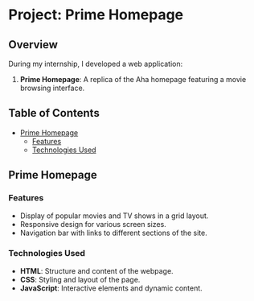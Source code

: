 # Project: Prime Homepage 

## Overview

During my internship, I developed a web application:
1. **Prime Homepage**: A replica of the Aha homepage featuring a movie browsing interface.

## Table of Contents

- [Prime Homepage](#Prime-homepage)
  - [Features](#features)
  - [Technologies Used](#technologies-used)

## Prime Homepage

### Features

- Display of popular movies and TV shows in a grid layout.
- Responsive design for various screen sizes.
- Navigation bar with links to different sections of the site.

### Technologies Used

- **HTML**: Structure and content of the webpage.
- **CSS**: Styling and layout of the page.
- **JavaScript**: Interactive elements and dynamic content.
